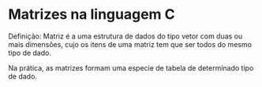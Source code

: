 # Matrizes na linguagem C

Definição: Matriz é a uma estrutura de dados do tipo vetor com duas ou mais dimensões, cujo os itens de uma matriz tem que ser todos do mesmo tipo de dado.

Na prática, as matrizes formam uma especie de tabela de determinado tipo de dado.
